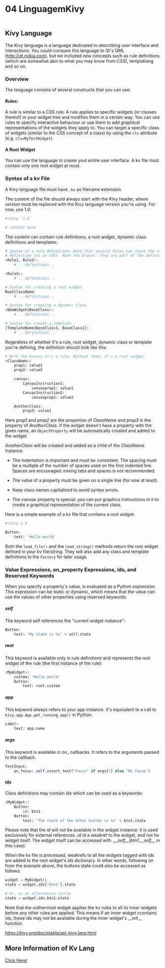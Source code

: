 # 04 LinguagemKivy

[![HashLDash](data:image/gif;base64,R0lGODlhAQABAIAAAAAAAP///yH5BAEAAAAALAAAAAABAAEAAAIBRAA7)](https://youtu.be/bO7eXZRag6I "04 Linguagem Kivy")

## Kivy Language

The Kivy language is a language dedicated to describing user interface and interactions. You could compare this language to Qt's QML (http://qt.nokia.com), but we included new concepts such as rule definitions (which are somewhat akin to what you may know from CSS), templationg and so on.

### Overview

The language consists of several constructs that you can use:

#### Rules:

A rule is similar to a CSS rule. A rule applies to specific widgets (or classes thereof) in your widget tree and modifies them in a certain way. You can use rules to specify interactive behaviour or use them to add graphical representations of the widgets they apply to. You can target a specific class of widgets (similar to the CSS concept of a class) by using the `cls` attribute (e.g. `cls=MyTestWidget`).

#### A Root Widget

You can use the language to create yout entire user interface. A kv file must contain only one root widget at most.

### Syntax of a kv File

A Kivy language file must have `.kv` as filename extension.

The content of the file should always start with the Kivy header, where *version* must be replaced with the Kivy language version you're using. For now, use 1.0:

```python
#:kivy `1.0`

# content here
```

The *content* can contain rule definitions, a root widget, dynamic class definitions and templates:

```python
# Syntax of a rule definition. Note that several Rules can share the same
# definition (as in CSS). Note the braces: they are part of the definition.
<Rule1, Rule2>:
	# .. definitions ..

<Rule3>:
	# .. definitions ..

# Syntax for creating a root widget
RootClassName:
	# .. definitions ..

# Syntax for creating a dynamic class
<NewWidget@BaseClass>:
	# .. definitions ..

# Syntax for create a template
[TemplateName@BaseClass1, BaseClass2]:
	# .. definitions ..
```

Regardless of whether it's a rule, root widget, dynamic class or template you're defining, the definition should look like this:

```python
# With the braces it's a rule. Without them, it's a root widget.
<ClassName>:
	prop1: value1
	prop2: value2

	canvas:
		CanvasInstruction1:
			canvasprop1: value1
		CanvasInstruction2:
			canvasprop2: value2

	AnotherClass:
		prop3: value1
```

Here *prop1* and *prop2* are the properties of *ClassName* and *prop3* is the property of *AnotherClass*. If the widget doesn't have a property with the given name, an `ObjectProperty` will be automatically created and added to the widget.

*AnotherClass* will be created and added as a child of the *ClassName* instance.

- The indentation is important and must be consistent. The spacing must be a multiple of the number of spaces used on the first indented line. Spaces are encouraged: mixing tabs and spaces is not recommended.

- The value of a property must be given on a single line (for now at least).

- Keep class names capitalized to avoid syntax errors.

- The *canvas* property is special: you can put graphics instructions in it to create a graphical representation of the current class.

Here is a simple example of a kv file that contains a root widget:

```python
#:kivy 1.0

Button:
	text: 'Hello world'
```

Both the `load_file()` and the `load_string()` methods return the root widget defined in your kv file/string. They will also add any class and template definitions to the `Factory` for later usage.

### Value Expressions, on_property Expressions, ids, and Reserved Keywords

When you specify a property's value, is evaluated as a Python expression. This expression can be static or dynamic, which means that the value can use the values of other properties using reserved keywords.

##### self

The keyword self references the "current widget instance":

```python
Button:
	text: 'My state is %s' % self.state
```

##### root

This keyword is available only in rule definitions and represents the root widget of the rule (the first instance of the rule):

```python
<MyWidget>:
	custom: 'Hello world'
	Button:
		text: root.custom
```

##### app

This keyword always refers to your app instance. It's equivalent to a call to `kivy.app.App.get_running_app()` in Python.

```python
Label:
	text: app.name
```

##### args

This keyword is available in on_<action> callbacks. It refers to the arguments passed to the callback.

```python
TextInput:
	on_focus: self.insert_text("Focus" if args[1] else "No focus")
```

#### ids

Class definitions may contain ids which can be used as a keywords:

```python
<MyWidget>:
	Button:
		id: btn1
	Button:
		text: 'The state of the other button is %s' % btn1.state
```

Please note that the *id* will not be available in the widget instance: it is used exclusively for external references. *id* id a weakref to the widget, and not he widget itself. The widget itself can be accessed with *<id>.\_\_self\_\_*(*btn1.\_\_self\_\_* in this case).

When the kv file is processed, weakrefs to all the widgets tagged with ids are added to the root widget's *ids* dictionary. In other words, following on from the example above, the buttons state could also be accessed as follows:

```python
widget = MyWidget()
state = widget.ids["btn1"].state

# Or, as an alternative syntax
state = widget.ids.btn1.state
```

Note that the outhermost widget applies the kv rules to all its inner widgets before any other rules are applied. This means if an inner widget ccontains ids, these ids may not be available during the inner widget's *\_\_init\_\_* function.

https://kivy.org/doc/stable/api-kivy.lang.html

## More Information of Kv Lang

[Click Here!](KV_LANG.md)
